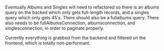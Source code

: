 Eventually Albums and Singles will need to refactored so there is an albums query on the backed which only gets full-length records, and a singles query which only gets 45's. There should also be a fullalbums query. There also needs to be fullAlbumsConnection, albumsconnection, and singlesconnection, in order to paginate properly.

Currently everything is grabbed from the backend and filtered on the frontend, which is totally non-performant.
